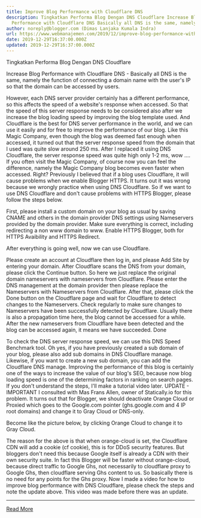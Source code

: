 ```yaml
---
title: Improve Blog Performance with Cloudflare DNS
description: Tingkatkan Performa Blog Dengan DNS Cloudflare Increase Blog
  Performance with Cloudflare DNS Basically all DNS is the same, namely the
author: noreply@blogger.com (Dimas Lanjaka Kumala Indra)
url: https://www.webmanajemen.com/2019/12/improve-blog-performance-with.html
date: 2019-12-29T16:37:00.000Z
updated: 2019-12-29T16:37:00.000Z
---
```


Tingkatkan Performa Blog Dengan DNS Cloudflare



  Increase Blog Performance with Cloudflare DNS - Basically all DNS is the same, namely the function of connecting a domain name with the user's IP so that the domain can be accessed by users. 

  However, each DNS server provider certainly has a different performance, so this affects the speed of a website's response when accessed. 
  So that the speed of this server response needs to be considered also after we increase the blog loading speed by improving the blog template used. 
  And Cloudflare is the best for DNS server performance in the world, and we can use it easily and for free to improve the performance of our blog. 
  Like this Magic Company, even though the blog was deemed fast enough when accessed, it turned out that the server response speed from the domain that I used was quite slow around 250 ms.  After I replaced it using DNS Cloudflare, the server response speed was quite high only 1-2 ms, wow .... 
  If you often visit the Magic Company, of course now you can feel the difference, namely the Magic Company blog becomes even faster when accessed.  Right? 
  Previously I believed that if a blog uses Cloudflare, it will cause problems when we enable Blogger HTTPS.  It turns out it was wrong because we wrongly practice when using DNS Cloudflare. 
  So if we want to use DNS Cloudflare and don't cause problems with HTTPS Blogger, please follow the steps below. 

  First, please install a custom domain on your blog as usual by saving CNAME and others in the domain provider DNS settings using Nameservers provided by the domain provider. 
  Make sure everything is correct, including redirecting a non www domain to www. 
  Enable HTTPS Blogger, both for HTTPS Avaibility and HTTPS Redirect. 

  After everything is going well, now we can use Cloudflare. 

  Please create an account at Cloudflare then log in, and please Add Site by entering your domain. 
  After Cloudflare scans the DNS from your domain, please click the Continue button. 
  So here we just replace the original domain nameservers with nameservers from Cloudflare.  Please enter the DNS management at the domain provider then please replace the Nameservers with Nameservers from Cloudflare. 
  After that, please click the Done button on the Cloudflare page and wait for Cloudflare to detect changes to the Nameservers. 
  Check regularly to make sure changes to Nameservers have been successfully detected by Cloudflare.  Usually there is also a propagation time here, the blog cannot be accessed for a while. 
  After the new nameservers from Cloudflare have been detected and the blog can be accessed again, it means we have succeeded. 
  Done 

  To check the DNS server response speed, we can use this DNS Speed ​​Benchmark tool. 
  Oh yes, if you have previously created a sub domain of your blog, please also add sub domains in DNS Cloudflare manage.  Likewise, if you want to create a new sub domain, you can add the Cloudflare DNS manage. 
  Improving the performance of this blog is certainly one of the ways to increase the value of our blog's SEO, because now blog loading speed is one of the determining factors in ranking on search pages. 
  If you don't understand the steps, I'll make a tutorial video later. 
UPDATE - IMPORTANT
  I consulted with Mas Frans Allen, owner of Statically.io for this problem.  It turns out that for Blogger, we should deactivate Orange Cloud or Proxied which goes to the Google.com pointer (ghs.google.com and 4 IP root domains) and change it to Gray Cloud or DNS-only. 

  Become like the picture below, by clicking Orange Cloud to change it to Gray Cloud. 

  The reason for the above is that when orange-cloud is set, the Cloudflare CDN will add a cookie (cf cookie), this is for DDoS security features.  But bloggers don't need this because Google itself is already a CDN with their own security suite. 
  In fact this Blogger will be faster without orange-cloud, because direct traffic to Google Ghs, not necessarily to cloudflare proxy to Google Ghs, then cloudflare serving Ghs content to us.  So basically there is no need for any points for the Ghs proxy. 
  Now I made a video for how to improve blog performance with DNS Cloudflare, please check the steps and note the update above.  This video was made before there was an update.<hr/> <a href="https://www.webmanajemen.com/2019/12/improve-blog-performance-with.html" rel="follow" class="button" id="read-more">Read More</a>